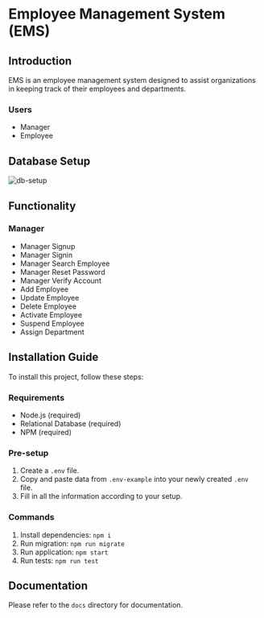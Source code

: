 # Employee Management System (EMS)

## Introduction
EMS is an employee management system designed to assist organizations in keeping track of their employees and departments.

### Users
- Manager
- Employee

## Database Setup
![db-setup](https://github.com/tela343/employee-management-system/assets/65814209/a76d62d6-0c08-42ed-8b2b-fd639592fb98)

## Functionality

### Manager
- Manager Signup
- Manager Signin
- Manager Search Employee
- Manager Reset Password
- Manager Verify Account
- Add Employee
- Update Employee
- Delete Employee
- Activate Employee
- Suspend Employee
- Assign Department

## Installation Guide
To install this project, follow these steps:

### Requirements
- Node.js (required)
- Relational Database (required)
- NPM (required)

### Pre-setup
1. Create a `.env` file.
2. Copy and paste data from `.env-example` into your newly created `.env` file.
3. Fill in all the information according to your setup.

### Commands
1. Install dependencies: `npm i`
2. Run migration: `npm run migrate`
3. Run application: `npm start`
4. Run tests: `npm run test`

## Documentation
Please refer to the `docs` directory for documentation.
